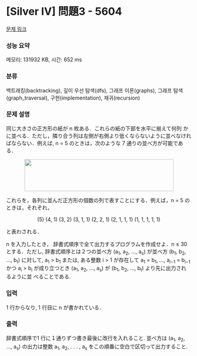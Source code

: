 # [Silver IV] 問題3 - 5604 

[문제 링크](https://www.acmicpc.net/problem/5604) 

### 성능 요약

메모리: 131932 KB, 시간: 652 ms

### 분류

백트래킹(backtracking), 깊이 우선 탐색(dfs), 그래프 이론(graphs), 그래프 탐색(graph_traversal), 구현(implementation), 재귀(recursion)

### 문제 설명

<p>同じ大きさの正方形の紙が n 枚ある．これらの紙の下部を水平に揃えて何列 かに並べる．ただし，隣り合う列は左側が右側より低くならないように並べなけれ ばならない．例えば, n = 5 のときは，次のような 7 通りの並べ方が可能である．</p>

<p style="text-align: center;"><img alt="" src="https://upload.acmicpc.net/ec4ea868-fe5f-4f56-929b-d5e5643f090b/-/preview/" style="width: 405px; height: 87px;"></p>

<p>これらを，各列に並んだ正方形の個数の列で表すことにする．例えば，n = 5 の ときは，それぞれ，</p>

<p style="text-align: center;">(5) (4, 1) (3, 2) (3, 1, 1) (2, 2, 1) (2, 1, 1, 1) (1, 1, 1, 1, 1)</p>

<p>と表わされる．</p>

<p>n を入力したとき， 辞書式順序で全て出力するプログラムを作成せよ．n ≤ 30 とする．ただし, 辞書式順序とは２つの並べ方 (a<sub>1</sub>, a<sub>2</sub>, ..., a<sub>s</sub>) が並べ方 (b<sub>1</sub>, b<sub>2</sub>, ..., b<sub>t</sub>) に対して, a<sub>1</sub> > b<sub>1</sub> または, ある整数 i > 1 が存在して a<sub>1</sub> = b<sub>1</sub>, ..., a<sub>i−1</sub> = b<sub>i−1</sub> かつ a<sub>i</sub> > b<sub>i</sub> が成り立つとき (a<sub>1</sub>, a<sub>2</sub>, ..., a<sub>s</sub>) が (b<sub>1</sub>, b<sub>2</sub>, ..., b<sub>t</sub>) より先に出力されるように並 べることである.</p>

### 입력 

 <p>1 行からなり, 1 行目に n が書かれている．</p>

### 출력 

 <p>辞書式順序で1 行に１通りずつ書き最後に改行を入れること. 並べ方は (a<sub>1</sub>, a<sub>2</sub>, ..., a<sub>s</sub>) の出力は整数 a<sub>1</sub>, a<sub>2</sub>, . . . , a<sub>s</sub> をこの順番に空白で区切って出力すること.</p>

